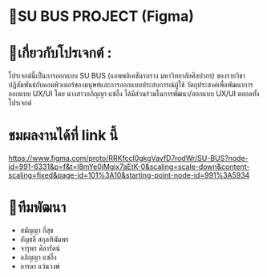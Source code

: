 # 📍SU BUS PROJECT (Figma) 

# 🔗เกี่ยวกับโปรเจกต์ : 
โปรเจกต์นี้เป็นการออกแบบ SU BUS (แอพพลิเคชันรถราง มหาวิทยาลัยศิลปากร) ของรายวิชาปฏิสัมพันธ์กับคอมพิวเตอร์ของมนุษย์และการออกแบบประสบการณ์ผู้ใช้ วัตถุประสงค์เพื่อพัฒนาการออกแบบ UX/UI
โดย นางสาวอภิญญา แซ่อึ้ง ได้มีส่วนร่วมในการพัฒนา/ออกแบบ UX/UI ตลอดทั้งโปรเจกต์

# ชมผลงานได้ที่ link นี้
https://www.figma.com/proto/RRKfccl0gkgVavfD7rodWr/SU-BUS?node-id=991-6331&p=f&t=l8mYe0jMgix7aEtK-0&scaling=scale-down&content-scaling=fixed&page-id=101%3A10&starting-point-node-id=991%3A5934

# 🏡ทีมพัฒนา
- สมัญญา กี่สุข	
- อัญชลี สกุลฑิฆัมพร	
- จารุพร ศิลารัตน์	
- อภิญญา แซ่อึ้ง	
- อารดา แว่นวงษ์	
